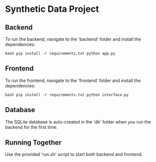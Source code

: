 # Synthetic Data Project

## Backend
To run the backend, navigate to the 'backend' folder and install the dependencies:

`bash
pip install -r requirements.txt
python app.py
`

## Frontend
To run the frontend, navigate to the 'frontend' folder and install the dependencies:

`bash
pip install -r requirements.txt
python interface.py
`

## Database
The SQLite database is auto-created in the 'db' folder when you run the backend for the first time.

## Running Together
Use the provided 'run.sh' script to start both backend and frontend.
